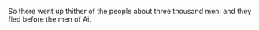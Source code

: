 So there went up thither of the people about three thousand men: and they fled before the men of Ai.
